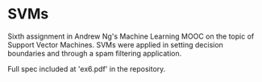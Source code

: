 # SVMs
Sixth assignment in Andrew Ng's Machine Learning MOOC on the topic of Support Vector Machines. SVMs were applied in setting decision boundaries and through a spam filtering application.

Full spec included at 'ex6.pdf' in the repository.
